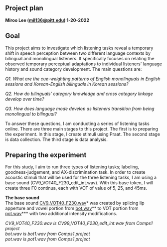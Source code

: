 ## Project plan  
**Miroo Lee (mil136@pitt.edu) 1-20-2022**  

**Goal**  
--------
This project aims to investigate which listening tasks reveal a temporary shift in speech perception between two different language contexts by bilingual and monolingual listeners. It specifically focuses on relating the observed temporary perceptual adaptations to individual listeners' language history and sound category development. The main questions are:  

_Q1. What are the cue-weighting patterns of English monolinguals in English sessions and Korean-English bilinguals in Korean sessions?_ 

_Q2. How do bilinguals’ category knowledge and cross category linkage develop over time?_

_Q3. How does language mode develop as listeners transition from being monolingual to bilingual?_  

To answer these questions, I am conducting a series of listening tasks online. There are three main stages to this project. The first is to preparing the experiment. In this stage, I create stimuli using Praat. The second stage is data collection. The third stage is data analysis.  

**Preparing the experiment**  
--------------
For this study, I aim to run three types of listening tasks; labeling, goodness-judgement, and AX-discrimination task. In order to create acoustic stimuli that will be used for the three listening tasks, I am using a base sound (CV9_VOT40_F230_edit_int.wav). With this base token, I will create three F0 continua, each with VOT of value of 5, 25, and 45ms.  

**The base sound**  
The base sound [CV9_VOT40_F230.wav](CV9_VOT40_F230.wav)* was created by splicing lip apperture and vowel portion from [bot.wav](bot.wav)** to VOT portion from [pot.wav](pot.wav)*** with two additional intensity modifications.  

_CV9_VOT40_F230.wav is CV99_VOT40_F230_edit_int.wav from Comps1 project_  
_bot.wav is bot1.wav from Comps1 project_  
_pot.wav is pot1.wav from Comps1 project_  




